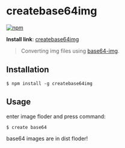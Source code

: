 # createbase64img 
[![npm](https://img.shields.io/badge/npm-v1.0.8-brightgreen.svg)](https://www.npmjs.com/package/createbase64img)


**Install link**: [createbase64img](https://www.npmjs.com/package/createbase64img)

> Converting img files using [base64-img](https://www.npmjs.com/package/base64-img). 

## Installation

`$ npm install -g createbase64img`

## Usage

enter image floder and press command:

`$ create base64`

base64 images are in dist floder!
